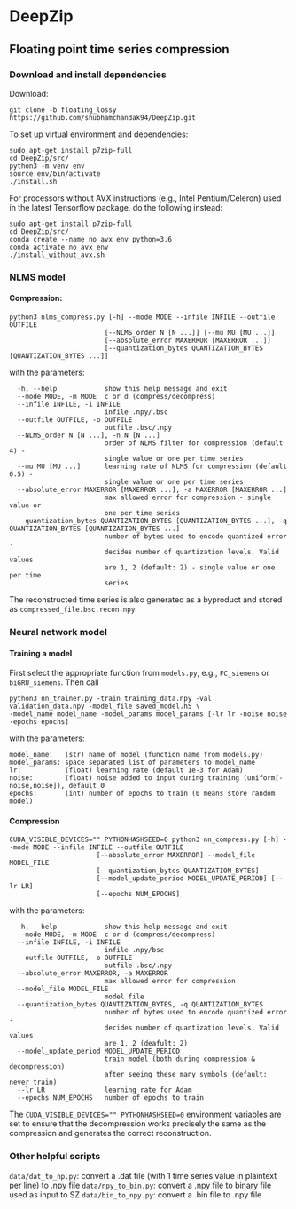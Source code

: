# DeepZip

## Floating point time series compression
### Download and install dependencies
Download:
```
git clone -b floating_lossy https://github.com/shubhamchandak94/DeepZip.git
```
To set up virtual environment and dependencies:
```
sudo apt-get install p7zip-full
cd DeepZip/src/
python3 -m venv env
source env/bin/activate
./install.sh
```

For processors without AVX instructions (e.g., Intel Pentium/Celeron) used in the latest Tensorflow package, do the following instead:
```
sudo apt-get install p7zip-full
cd DeepZip/src/
conda create --name no_avx_env python=3.6
conda activate no_avx_env
./install_without_avx.sh
```
### NLMS model
#### Compression:
```
python3 nlms_compress.py [-h] --mode MODE --infile INFILE --outfile OUTFILE
                        [--NLMS_order N [N ...]] [--mu MU [MU ...]]
                        [--absolute_error MAXERROR [MAXERROR ...]]
                        [--quantization_bytes QUANTIZATION_BYTES [QUANTIZATION_BYTES ...]]
```
with the parameters: 
```
  -h, --help            show this help message and exit
  --mode MODE, -m MODE  c or d (compress/decompress)
  --infile INFILE, -i INFILE
                        infile .npy/.bsc
  --outfile OUTFILE, -o OUTFILE
                        outfile .bsc/.npy
  --NLMS_order N [N ...], -n N [N ...]
                        order of NLMS filter for compression (default 4) -
                        single value or one per time series
  --mu MU [MU ...]      learning rate of NLMS for compression (default 0.5) -
                        single value or one per time series
  --absolute_error MAXERROR [MAXERROR ...], -a MAXERROR [MAXERROR ...]
                        max allowed error for compression - single value or
                        one per time series
  --quantization_bytes QUANTIZATION_BYTES [QUANTIZATION_BYTES ...], -q QUANTIZATION_BYTES [QUANTIZATION_BYTES ...]
                        number of bytes used to encode quantized error -
                        decides number of quantization levels. Valid values
                        are 1, 2 (default: 2) - single value or one per time
                        series
```
The reconstructed time series is also generated as a byproduct and stored as `compressed_file.bsc.recon.npy`.

### Neural network model
#### Training a model
First select the appropriate function from `models.py`, e.g., `FC_siemens` or `biGRU_siemens`. Then call
```
python3 nn_trainer.py -train training_data.npy -val validation_data.npy -model_file saved_model.h5 \
-model_name model_name -model_params model_params [-lr lr -noise noise -epochs epochs]
```
with the parameters:
```
model_name:   (str) name of model (function name from models.py)
model_params: space separated list of parameters to model_name
lr:           (float) learning rate (default 1e-3 for Adam)
noise:        (float) noise added to input during training (uniform[-noise,noise]), default 0
epochs:       (int) number of epochs to train (0 means store random model)
```
#### Compression 
```
CUDA_VISIBLE_DEVICES="" PYTHONHASHSEED=0 python3 nn_compress.py [-h] --mode MODE --infile INFILE --outfile OUTFILE
                      [--absolute_error MAXERROR] --model_file MODEL_FILE
                      [--quantization_bytes QUANTIZATION_BYTES]
                      [--model_update_period MODEL_UPDATE_PERIOD] [--lr LR]
                      [--epochs NUM_EPOCHS]
```
with the parameters:
```
  -h, --help            show this help message and exit
  --mode MODE, -m MODE  c or d (compress/decompress)
  --infile INFILE, -i INFILE
                        infile .npy/bsc
  --outfile OUTFILE, -o OUTFILE
                        outfile .bsc/.npy
  --absolute_error MAXERROR, -a MAXERROR
                        max allowed error for compression
  --model_file MODEL_FILE
                        model file
  --quantization_bytes QUANTIZATION_BYTES, -q QUANTIZATION_BYTES
                        number of bytes used to encode quantized error -
                        decides number of quantization levels. Valid values
                        are 1, 2 (deafult: 2)
  --model_update_period MODEL_UPDATE_PERIOD
                        train model (both during compression & decompression)
                        after seeing these many symbols (default: never train)
  --lr LR               learning rate for Adam
  --epochs NUM_EPOCHS   number of epochs to train
```
The `CUDA_VISIBLE_DEVICES="" PYTHONHASHSEED=0` environment variables are set to ensure that the decompression works precisely the same as the compression and generates the correct reconstruction.

### Other helpful scripts
`data/dat_to_np.py`: convert a .dat file (with 1 time series value in plaintext per line) to .npy file
`data/npy_to_bin.py`: convert a .npy file to binary file used as input to SZ
`data/bin_to_npy.py`: convert a .bin file to .npy file

